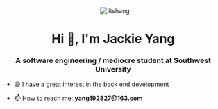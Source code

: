 <p align="center">&nbsp;
  <img align="center" src="https://github-readme-stats.vercel.app/api?username=litshang&show_icons=true&locale=en" alt="litshang" />
</p>

<h1 align="center">Hi 👋, I'm Jackie Yang</h1>

<h3 align="center">A software engineering / mediocre student at Southwest University</h3>

- 😄 I have a great interest in the back end development

- 📫 How to reach me: **yang192827@163.com**

<!--
**litshang/litshang** is a ✨ _special_ ✨ repository because its `README.md` (this file) appears on your GitHub profile.

Here are some ideas to get you started:

- 🔭 I’m currently working on ...
- 🌱 I’m currently learning ...
- 👯 I’m looking to collaborate on ...
- 🤔 I’m looking for help with ...
- 💬 Ask me about ...
- 📫 How to reach me: ...
- 😄 Pronouns: ...
- ⚡ Fun fact: ...
-->
